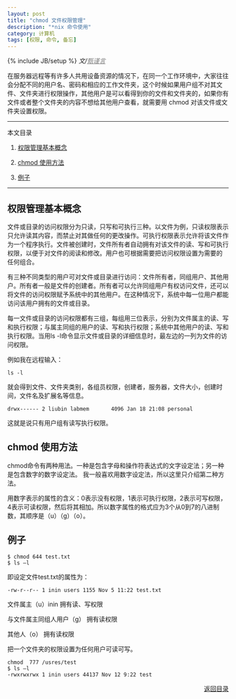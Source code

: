 ```yaml
---
layout: post
title: "chmod 文件权限管理"
description: "*nix 命令使用"
category: 计算机
tags: [权限, 命令, 备忘]
---
```

 
{% include JB/setup %}
_文/<a href="{{site.url}}/zcontact.html" style="color:grey">甄谨言</a>_ 

在服务器远程等有许多人共用设备资源的情况下，在同一个工作环境中，大家往往会分配不同的用户名、密码和相应的工作文件夹，这个时候如果用户组不对其文件、文件夹进行权限操作，其他用户是可以看得到你的文件和文件夹的，如果你有文件或者整个文件夹的内容不想给其他用户查看，就需要用 chmod 对该文<!-- more -->件或文件夹设置权限。
 
<a name="t"></a>
 
---

本文目录

1.  <a href="#t1">权限管理基本概念</a>

2.  <a href="#t2">chmod 使用方法</a>

3.  <a href="#t3">例子</a>
 
---

## <a name="t1"></a> 权限管理基本概念
 
文件或目录的访问权限分为只读，只写和可执行三种。以文件为例，只读权限表示只允许读其内容，而禁止对其做任何的更改操作。可执行权限表示允许将该文件作为一个程序执行。文件被创建时，文件所有者自动拥有对该文件的读、写和可执行权限，以便于对文件的阅读和修改。用户也可根据需要把访问权限设置为需要的 任何组合。

有三种不同类型的用户可对文件或目录进行访问：文件所有者，同组用户、其他用户。所有者一般是文件的创建者。所有者可以允许同组用户有权访问文件，还可以将文件的访问权限赋予系统中的其他用户。在这种情况下，系统中每一位用户都能访问该用户拥有的文件或目录。

每一文件或目录的访问权限都有三组，每组用三位表示，分别为文件属主的读、写和执行权限；与属主同组的用户的读、写和执行权限；系统中其他用户的读、写和执行权限。当用ls -l命令显示文件或目录的详细信息时，最左边的一列为文件的访问权限。

例如我在远程输入：
  
<pre><code>ls -l</code></pre>
  
就会得到文件、文件夹类别，各组员权限，创建者，服务器，文件大小，创建时间，文件名及扩展名等信息。
   
<pre><code>drwx------ 2 liubin labmem       4096 Jan 18 21:08 personal</code></pre>
   
   这就是说只有用户组有读写执行权限。
 
## <a name="t2"></a>chmod 使用方法
 
chmod命令有两种用法。一种是包含字母和操作符表达式的文字设定法；另一种是包含数字的数字设定法。 我一般喜欢用数字设定法，所以这里只介绍第二种方法。

用数字表示的属性的含义：0表示没有权限，1表示可执行权限，2表示可写权限，4表示可读权限，然后将其相加。所以数字属性的格式应为3个从0到7的八进制数，其顺序是（u）（g）（o）。
 
## <a name="t3"></a>例子

<pre><code>$ chmod 644 test.txt
$ ls –l</code></pre>

即设定文件test.txt的属性为：

<pre><code>-rw-r--r-- 1 inin users 1155 Nov 5 11:22 test.txt</code></pre>

文件属主（u）inin 拥有读、写权限

与文件属主同组人用户（g） 拥有读权限

其他人（o） 拥有读权限

把一个文件夹的权限设置为任何用户可读可写。

<pre><code>chmod  777 /usres/test
$ ls –l
-rwxrwxrwx 1 inin users 44137 Nov 12 9:22 test</code></pre>
 
<div align="right"><a href="#t">返回目录</a></div>
